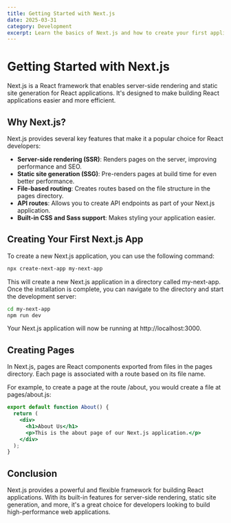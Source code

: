 ```yaml
---
title: Getting Started with Next.js
date: 2025-03-31
category: Development
excerpt: Learn the basics of Next.js and how to create your first application.
---
```


# Getting Started with Next.js

Next.js is a React framework that enables server-side rendering and static site generation for React applications. It's designed to make building React applications easier and more efficient.

## Why Next.js?

Next.js provides several key features that make it a popular choice for React developers:

- **Server-side rendering (SSR)**: Renders pages on the server, improving performance and SEO.
- **Static site generation (SSG)**: Pre-renders pages at build time for even better performance.
- **File-based routing**: Creates routes based on the file structure in the pages directory.
- **API routes**: Allows you to create API endpoints as part of your Next.js application.
- **Built-in CSS and Sass support**: Makes styling your application easier.

## Creating Your First Next.js App

To create a new Next.js application, you can use the following command:

```bash
npx create-next-app my-next-app
```

This will create a new Next.js application in a directory called my-next-app. Once the installation is complete, you can navigate to the directory and start the development server:

```bash
cd my-next-app
npm run dev
```

Your Next.js application will now be running at http://localhost:3000.

## Creating Pages

In Next.js, pages are React components exported from files in the pages directory. Each page is associated with a route based on its file name.

For example, to create a page at the route /about, you would create a file at pages/about.js:

```jsx
export default function About() {
  return (
    <div>
      <h1>About Us</h1>
      <p>This is the about page of our Next.js application.</p>
    </div>
  );
}
```

## Conclusion

Next.js provides a powerful and flexible framework for building React applications. With its built-in features for server-side rendering, static site generation, and more, it's a great choice for developers looking to build high-performance web applications.
